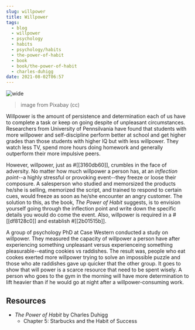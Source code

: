 ```yaml
---
slug: willpower
title: Willpower
tags:
  - blog
  - willpower
  - psychology
  - habits
  - psychology/habits
  - the-power-of-habit
  - book
  - book/the-power-of-habit
  - charles-duhigg
date: 2021-08-02T06:57
---
```



![wide](https://cdn.pixabay.com/photo/2020/07/19/22/44/adventure-5421450_1280.png)
> image from Pixabay (cc)

Willpower is the amount of persistence and determination each of us have to
complete a task or keep on going despite of unpleasant circumstances.
Researchers from University of Pennsilvania have found that students with more
willpower and self-discipline perform better at school and get higher grades
than those students with higher IQ but with less willpower. They watch less TV,
spend more hours doing homework and generally outperform their more impulsive
peers.

However, willpower, just as #[[3160db60]], crumbles in the face of adversity.
No matter how much willpower a person has, at an _inflection point_--a highly
stressful or provoking event--they freeze or loose their composure.
A salesperson who studied and memorsized the products he/she is selling,
memorized the script, and trained to respond to certain cues, would freeze as
soon as he/she encounter an angry customer. The solution to this, as the book,
_The Power of Habit_ suggests, is to envision yourself going through the
inflection point and write down the specific details you would do come the
event. Also, willpower is required in a #[[df8128c0]] and establish
#[[2b01515b]].

A group of psychology PhD at Case Western conducted a study on willpower. They
measured the capacity of willpower a person have after experiencing something
unpleasant versus experienceing something pleasurable--eating cookies vs
raddishes. The result was, people who eat cookes exerted more willpower trying
to solve an impossible puzzle and those who ate raddishes gave up quicker that
the other group. It goes to show that will power is a scarce resource that need
to be spent wisely. A person who goes to the gym in the morning will have more
determination to lift heavier than if he would go at night after
a willpower-consuming work.

## Resources

- _The Power of Habit_ by Charles Duhigg
  - Chapter 5: Starbucks and the Habit of Success

